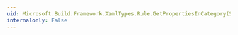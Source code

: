 ```yaml
---
uid: Microsoft.Build.Framework.XamlTypes.Rule.GetPropertiesInCategory(System.String)
internalonly: False
---
```

